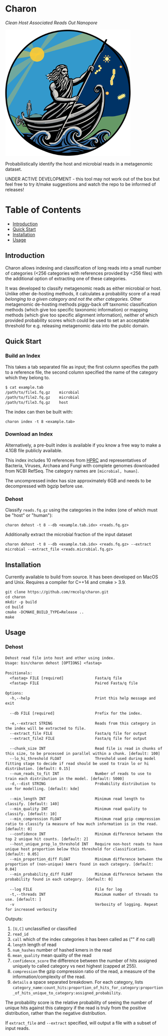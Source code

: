 # Charon
_Clean Host Associated Reads Out Nanopore_

<img src="./docs/charon_logo.svg" width="400">

Probabilistically identify the host and microbial reads in a metagenomic dataset.

UNDER ACTIVE DEVELOPMENT - this tool may not work out of the box but feel free to try it/make suggestions and watch the repo to be informed of releases!

[TOC]: #

# Table of Contents
- [Introduction](#introduction)
- [Quick Start](#quick-start)
- [Installation](#installation)
- [Usage](#usage)


## Introduction

Charon allows indexing and classification of long reads into a small number of categories (<256 categories with 
references provided by <256 files) with the additional option of extracting one of these categories.

It was developed to classify metagenomic reads as either microbial or host. Unlike other de-hosting methods, it 
calculates a probability score of a read _belonging to a given category and not the other categories._
Other metagenomic de-hosting methods piggy-back off taxnomic classification methods (which give too specific taxonomic 
information) or mapping methods (which give too specific alignment information), neither of which provided probability
scores which could be used to set an acceptable threshold for e.g. releasing metagenomic data into the public domain.

## Quick Start

### Build an Index

This takes a tab separated file as input; the first column specifies the path to a reference file, the second column specified the name of the category which they belong to.

```
$ cat example.tab
/path/to/file1.fq.gz    microbial
/path/to/file2.fq.gz    microbial
/path/to/file3.fq.gz    host
```

The index can then be built with:
```
charon index -t 8 <example.tab>
```

### Download an Index

Alternatively, a pre-built index is available if you know a free way to make a 4.1GB file publicly available. 

This index includes 10 references from [HPRC](https://humanpangenome.org/) and representatives of Bacteria, Viruses, Archaea and Fungi with complete genomes downloaded from NCBI RefSeq.
The category names are `[microbial, human]`. 

The uncompressed index has size approximately 6GB and needs to be decompressed with bgzip before use.

### Dehost

Classify `reads.fq.gz` using the categories in the index (one of which must be "host" or "human"):

```
charon dehost -t 8 --db <example.tab.idx> <reads.fq.gz>
```

Additionally extract the microbial fraction of the input dataset

```
charon dehost -t 8 --db <example.tab.idx> <reads.fq.gz> --extract microbial --extract_file <reads.microbial.fq.gz>
```

## Installation

Currently available to build from source. 
It has been developed on MacOS and Unix. 
Requires a compiler for C++14 and cmake > 3.9.

```
git clone https://github.com/rmcolq/charon.git
cd charon
mkdir -p build
cd build
cmake -DCMAKE_BUILD_TYPE=Release ..
make
```

## Usage 

### Dehost
```
Dehost read file into host and other using index.
Usage: bin/charon dehost [OPTIONS] <fastaq>

Positionals:
  <fastaq> FILE [required]              Fasta/q file
  <fastaq> FILE                         Paired Fasta/q file

Options:
  -h,--help                             Print this help message and exit
  
  --db FILE [required]                  Prefix for the index.
  
  -e,--extract STRING                   Reads from this category in the index will be extracted to file.
  --extract_file FILE                   Fasta/q file for output
  --extract_file2 FILE                  Fasta/q file for output
  
  --chunk_size INT                      Read file is read in chunks of this size, to be processed in parallel within a chunk. [default: 100]
  --lo_hi_threshold FLOAT               Threshold used during model fitting stage to decide if read should be used to train lo or hi distribution. [default: 0.15]
  --num_reads_to_fit INT                Number of reads to use to train each distribution in the model. [default: 5000]
  -d,--dist STRING                      Probability distribution to use for modelling. [default: kde]
  
  --min_length INT                      Minimum read length to classify. [default: 140]
  --min_quality INT                     Minimum read quality to classify. [default: 10]
  --min_compression FLOAT               Minimum read gzip compression ratio to classify (a measure of how much information is in the read. [default: 0]
  --confidence INT                      Minimum difference between the top 2 unique hit counts. [default: 2]
  --host_unique_prop_lo_threshold INT   Require non-host reads to have unique host proportion below this threshold for classification. [default: 0.05]
  --min_proportion_diff FLOAT           Minimum difference between the proportion of (non-unique) kmers found in each category. [default: 0.04]
  --min_probability_diff FLOAT          Minimum difference between the probability found in each category. [default: 0]
  
  --log FILE                            File for log
  -t,--threads INT                      Maximum number of threads to use. [default: ]
  -v                                    Verbosity of logging. Repeat for increased verbosity
```
Outputs:

1. `[U,C]` unclassified or classified
2. `read_id`
3. `call` which of the index categories it has been called as ("" if no call)
4. `length` length of read
5. `num_hashes` number of hashed kmers in the read
6. `mean_quality` mean quality of the read
7. `confidence_score` the difference between the number of hits assigned uniquely to called category vs next highest (capped at 255). 
7. `compression` the gzip compression ratio of the read, a measure of the information/complexity of the read.
8. `details` a space separated breakdown. For each category, lists `category_name:count_hits:proportion_of_hits_for_category:proportion_of_hits_unique_to_category:assigned_probability`. 

The probability score is the relative probability of seeing the number of unique hits against this category if the read is truly from the positive distribution, rather than the negative distribution.

If `extract_file` and `--extract` specified, will output a file with a subset of input reads. 
